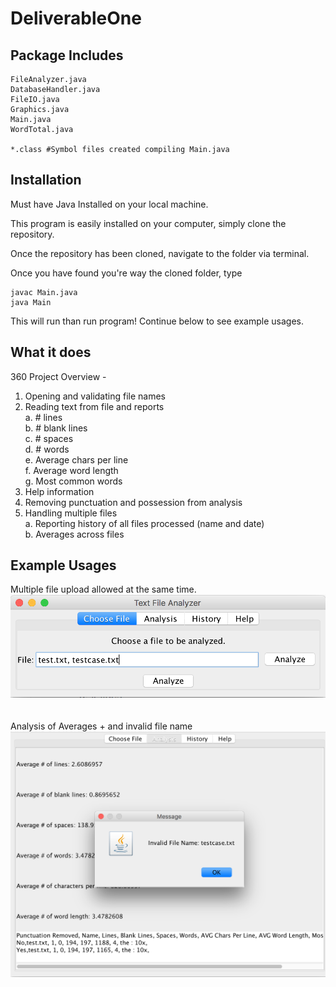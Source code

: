 # DeliverableOne

## Package Includes

```
FileAnalyzer.java     
DatabaseHandler.java  
FileIO.java
Graphics.java
Main.java
WordTotal.java      

*.class #Symbol files created compiling Main.java          
```

## Installation

<Warning>
Must have Java Installed on your local machine.

This program is easily installed on your computer, simply clone the repository.

Once the repository has been cloned, navigate to the folder via terminal.

Once you have found you're way the cloned folder, type

```
javac Main.java
java Main
```

This will run than run program! Continue below to see example usages.

## What it does

360 Project Overview -

1. Opening and validating file names
2. Reading text from file and reports <br />
  a. # lines <br />
  b. # blank lines <br />
  c. # spaces <br />
  d. # words <br />
  e. Average chars per line <br />
  f. Average word length <br />
  g. Most common words <br />
3. Help information
4. Removing punctuation and possession from analysis
5. Handling multiple files <br />
  a. Reporting history of all files processed (name and date) <br />
  b. Averages across files <br />



## Example Usages

Multiple file upload allowed at the same time.
![Alt text](usecase1.png?raw=true "Title")
<br />
<br />
<br />
Analysis of Averages + and invalid file name
![Alt text](usecase2.png?raw=true "Title")
